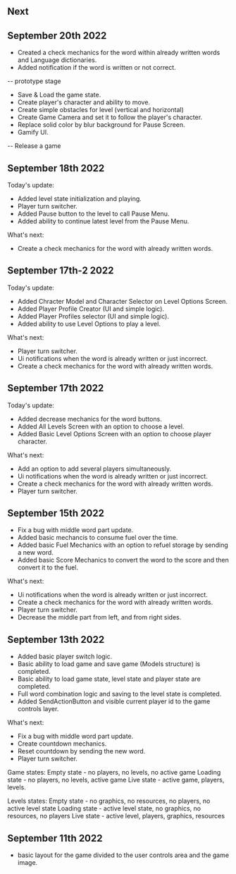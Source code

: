 ## Next

## September 20th 2022

- Created a check mechanics for the word within already written words and Language dictionaries.
- Added notification if the word is written or not correct.



-- prototype stage

- Save & Load the game state.
- Create player's character and ability to move.
- Create simple obstacles for level (vertical and horizontal)
- Create Game Camera and set it to follow the player's character.
- Replace solid color by blur background for Pause Screen.
- Gamify UI.

-- Release a game

## September 18th 2022

Today's update:
- Added level state initialization and playing.
- Player turn switcher.
- Added Pause button to the level to call Pause Menu.
- Added ability to continue latest level from the Pause Menu.

What's next:
- Create a check mechanics for the word with already written words.

## September 17th-2 2022

Today's update:
- Added Chracter Model and Character Selector on Level Options Screen.
- Added Player Profile Creator (UI and simple logic).
- Added Player Profiles selector (UI and simple logic).
- Added ability to use Level Options to play a level.


What's next:
- Player turn switcher.
- Ui notifications when the word is already written or just incorrect.
- Create a check mechanics for the word with already written words.

## September 17th 2022

Today's update:
- Added decrease mechanics for the word buttons.
- Added All Levels Screen with an option to choose a level.
- Added Basic Level Options Screen with an option to choose player character.

What's next:
- Add an option to add several players simultaneously.
- Ui notifications when the word is already written or just incorrect.
- Create a check mechanics for the word with already written words.
- Player turn switcher.


## September 15th 2022

- Fix a bug with middle word part update.
- Added basic mechancis to consume fuel over the time.
- Added basic Fuel Mechanics with an option to refuel storage by sending a new word.
- Added basic Score Mechanics to convert the word to the score and then convert it to the fuel.

What's next:
- Ui notifications when the word is already written or just incorrect.
- Create a check mechanics for the word with already written words.
- Player turn switcher.
- Decrease the middle part from left, and from right sides.

## September 13th 2022

- Added basic player switch logic.
- Basic ability to load game and save game (Models structure) is completed.
- Basic ability to load game state, level state and player state are completed.
- Full word combination logic and saving to the level state is completed.
- Added SendActionButton and visible current player id to the game controls layer.

What's next:
- Fix a bug with middle word part update.
- Create countdown mechanics.
- Reset countdown by sending the new word.
- Player turn switcher.


Game states:
Empty state - no players, no levels, no active game
Loading state - no players, no levels, active game
Live state - active game, players, levels.

Levels states:
Empty state - no graphics, no resources, no players, no active level state
Loading state - active level state, no graphics, no resources, no players
Live state - active level, players, graphics, resources 


## September 11th 2022

- basic layout for the game divided to the user controls area and the game image.
